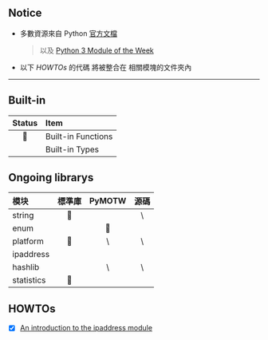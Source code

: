 ## Notice 
- 多數資源來自 Python [官方文檔](https://docs.python.org/3/library/) 
    > 以及 [Python 3 Module of the Week](https://pymotw.com/3/)
- 以下 *HOWTOs* 的代碼 將被整合在 相關模塊的文件夾內

<hr>

## Built-in 

| Status | Item | 
| :---: | :--- | 
| 🤪 | Built-in Functions |
| | Built-in Types | 

## Ongoing librarys 

| 模块 | 標準庫 | PyMOTW | 源碼 | 
| :--- | :---: | :---: | :---: |
| string | 🤪 |  | \ |
| enum |  | 🤪 |  |
| platform | 🤪 | \ | \ |
| ipaddress |  |  |  | 
| hashlib |  | \ | \ | 
| statistics | 🤪 |  |  |  
    
## HOWTOs

- [x] [An introduction to the ipaddress module](https://docs.python.org/3/howto/ipaddress.html)
